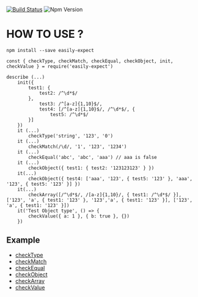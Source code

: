 [![Build Status](https://travis-ci.org/KSH-code/easily-expect.svg?branch=master)](https://travis-ci.org/KSH-code/easily-expect)
![Npm Version](https://img.shields.io/npm/v/easily-expect.svg?style=flat-square)
# HOW TO USE ?
```
npm install --save easily-expect
```
```
const { checkType, checkMatch, checkEqual, checkObject, init, checkValue } = require('easily-expect')

describe (...)
    init({
        test1: {
            test2: /^\d*$/
        },
            test3: /^[a-z]{1,10}$/,
            test4: [/^[a-z]{1,10}$/, /^\d*$/, {
                test5: /^\d*$/
        }]
    })
    it (...)
        checkType('string', '123', '0')
    it (...)
        checkMatch(/\d/, '1', '123', '1234')
    it (...)
        checkEqual('abc', 'abc', 'aaa') // aaa is false
    it (...)
        checkObject({ test1: { test2: '123123123' } })
    it(...)
        checkObject({ test4: ['aaa', '123', { test5: '123' }, 'aaa', '123', { test5: '123' }] })
    it(...)
        checkArray([/^\d*$/, /[a-z]{1,10}/, { test1: /^\d*$/ }], ['123', 'a', { test1: '123' }, '123','a', { test1: '123' }], ['123', 'a', { test1: '123' }])
    it('Test Object type', () => {
        checkValue({ a: 1 }, { b: true }, {})
    })

```
## Example
* [checkType](https://github.com/KSH-code/easily-expect/blob/master/test/checkType.test.js)
* [checkMatch](https://github.com/KSH-code/easily-expect/blob/master/test/checkMatch.test.js)
* [checkEqual](https://github.com/KSH-code/easily-expect/blob/master/test/checkEqual.test.js)
* [checkObject](https://github.com/KSH-code/easily-expect/blob/master/test/checkObject.test.js)
* [checkArray](https://github.com/KSH-code/easily-expect/blob/master/test/checkArray.test.js)
* [checkValue](https://github.com/KSH-code/easily-expect/blob/master/test/checkValue.test.js)
